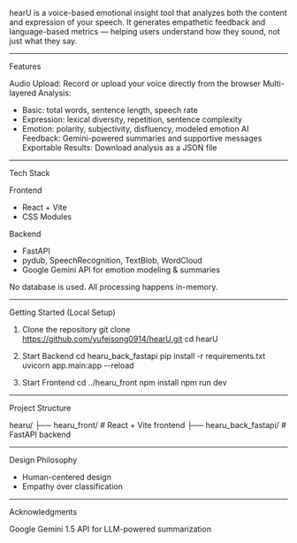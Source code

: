 hearU is a voice-based emotional insight tool that analyzes both the content and expression of your speech. It generates empathetic feedback and language-based metrics — helping users understand how they sound, not just what they say.

---

Features

Audio Upload: Record or upload your voice directly from the browser
Multi-layered Analysis:
  - Basic: total words, sentence length, speech rate
  - Expression: lexical diversity, repetition, sentence complexity
  - Emotion: polarity, subjectivity, disfluency, modeled emotion
AI Feedback: Gemini-powered summaries and supportive messages
Exportable Results: Download analysis as a JSON file

---

Tech Stack

Frontend
- React + Vite
- CSS Modules

Backend
- FastAPI
- pydub, SpeechRecognition, TextBlob, WordCloud
- Google Gemini API for emotion modeling & summaries

No database is used. All processing happens in-memory.

---

Getting Started (Local Setup)

1. Clone the repository
git clone https://github.com/yufeisong0914/hearU.git
cd hearU

2. Start Backend
cd hearu_back_fastapi
pip install -r requirements.txt
uvicorn app.main:app --reload

3. Start Frontend
cd ../hearu_front
npm install
npm run dev

---

Project Structure

hearu/
├── hearu_front/       # React + Vite frontend
├── hearu_back_fastapi/  # FastAPI backend

---

Design Philosophy

- Human-centered design
- Empathy over classification

---

Acknowledgments

Google Gemini 1.5 API for LLM-powered summarization
